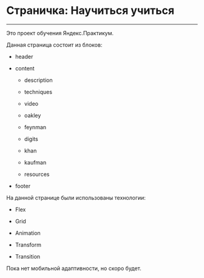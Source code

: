 # Страничка: Научиться учиться

---

Это проект обучения Яндекс.Практикум.

Данная страница состоит из блоков:

* header

* content

	* description

	* techniques

	* video

	* oakley

	* feynman

	* digits

	* khan

	* kaufman

	* resources

* footer

На данной странице были использованы технологии:

* Flex

* Grid

* Animation

* Transform

* Transition

Пока нет мобильной адаптивности, но скоро будет.
